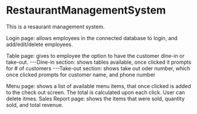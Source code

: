 # RestaurantManagementSystem

This is a resaurant management system.

Login page: allows employees in the connected database to login, and add/edit/delete employees. 

Table page: gives to employee the option to have the customer dine-in or take-out.
---Dine-in section: shows tables available, once clicked it prompts for # of customers
---Take-out section: shows take out oder number, which once clicked prompts for customer name, and phone number

Menu page: shows a list of available menu items, that once clicked is added to the check out screen. The total is calculated upon each click. User can delete itmes.
Sales Report page: shows the items that were sold, quantity sold, and total revenue.
